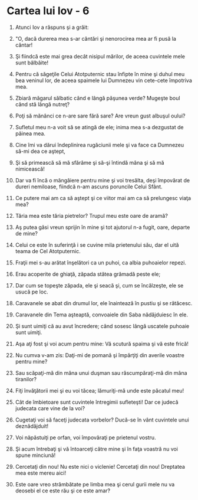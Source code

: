 # Cartea lui Iov - 6

1. Atunci Iov a răspuns şi a grăit: 

2. "O, dacă durerea mea s-ar cântări şi nenorocirea mea ar fi pusă la cântar! 

3. Şi fiindcă este mai grea decât nisipul mărilor, de aceea cuvintele mele sunt bâlbâite! 

4. Pentru că săgeţile Celui Atotputernic stau înfipte în mine şi duhul meu bea veninul lor, de aceea spaimele lui Dumnezeu vin cete-cete împotriva mea. 

5. Zbiară măgarul sălbatic când e lângă păşunea verde? Mugeşte boul când stă lângă nutreţ? 

6. Poţi să mănânci ce n-are sare fără sare? Are vreun gust albuşul oului? 

7. Sufletul meu n-a voit să se atingă de ele; inima mea s-a dezgustat de pâinea mea. 

8. Cine îmi va  dărui îndeplinirea rugăciunii mele şi va face ca Dumnezeu să-mi dea ce aştept, 

9. Şi să primească să mă sfărâme şi să-şi întindă mâna şi să mă nimicească! 

10. Dar va fi încă o mângâiere pentru mine şi voi tresălta, deşi împovărat de dureri nemiloase, fiindcă n-am ascuns poruncile Celui Sfânt. 

11. Ce putere mai am ca să aştept şi ce viitor mai am ca să prelungesc viaţa mea? 

12. Tăria mea este tăria pietrelor? Trupul meu este oare de aramă? 

13. Aş putea găsi vreun sprijin în mine şi tot ajutorul n-a fugit, oare, departe de mine? 

14. Celui ce este în suferinţă i se cuvine mila prietenului său, dar el uită teama de Cel Atotputernic. 

15. Fraţii mei s-au arătat înşelători ca un puhoi, ca albia puhoaielor repezi. 

16. Erau acoperite de ghiaţă, zăpada stătea grămadă peste ele; 

17. Dar cum se topeşte zăpada, ele şi seacă şi, cum se încălzeşte, ele se usucă pe loc. 

18. Caravanele se abat din drumul lor, ele înaintează în pustiu şi se rătăcesc. 

19. Caravanele din Tema aşteaptă, convoaiele din Saba nădăjduiesc în ele. 

20. Şi sunt uimiţi că au avut încredere; când sosesc lângă uscatele puhoaie sunt uimiţi. 

21. Aşa aţi fost şi voi acum pentru mine: Vă scutură spaima şi vă este frică! 

22. Nu cumva v-am zis: Daţi-mi de pomană şi împărţiţi din averile voastre pentru mine? 

23. Sau scăpaţi-mă din mâna unui duşman sau răscumpăraţi-mă din mâna tiranilor? 

24. Fiţi învăţătorii mei şi eu voi tăcea; lămuriţi-mă unde este păcatul meu! 

25. Cât de îmbietoare sunt cuvintele întregimii sufleteşti! Dar ce judecă judecata care vine de la voi? 

26. Cugetaţi voi să faceţi judecata vorbelor? Ducă-se în vânt cuvintele unui deznădăjduit! 

27. Voi năpăstuiţi pe orfan, voi împovăraţi pe prietenul vostru. 

28. Şi acum întrebaţi şi vă întoarceţi către mine şi în faţa voastră nu voi spune minciună! 

29. Cercetaţi din nou! Nu este nici o viclenie! Cercetaţi din nou! Dreptatea mea este mereu aici! 

30. Este oare vreo strâmbătate pe limba mea şi cerul gurii mele nu va deosebi el ce este rău şi ce este amar? 

